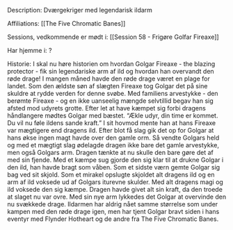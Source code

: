 Description:
Dværgekriger med legendarisk ildarm

Affiliations:
[[The Five Chromatic Banes]]

Sessions, vedkommende er mødt i:
[[Session 58 - Frigøre Golfar Fireaxe]]

Har hjemme i:
?

Historie:
I skal nu høre historien om hvordan Golgar Fireaxe - the blazing protector - fik sin legendariske arm af ild og hvordan han overvandt den røde drage! I mangen måned havde den røde drage været en plage for landet. Som den ældste søn af slægten Fireaxe tog Golgar det på sine skuldre at rydde verden for denne svøbe. Med familiens arvestykke - den berømte Fireaxe - og en ikke uanseelig mængde selvtillid begav han sig afsted mod udyrets grotte. Efter let at have kæmpet sig forbi dragens håndlangere mødtes Golgar med bæstet. “Ækle udyr, din time er kommet. Du vil nu føle ildens sande kraft.” I sit hovmod mente han at hans Fireaxe var mægtigere end dragens ild. Efter blot få slag gik det op for Golgar at hans økse ingen magt havde over den gamle orm. Så vendte Golgars held og med et mægtigt slag ødelagde dragen ikke bare det gamle arvestykke, men også Golgars arm. Dragen tænkte at nu skulle den bare gøre det af med sin fjende. Med et kæmpe sug gjorde den sig klar til at drukne Golgar i den ild, han havde bragt som våben. Som et sidste værn gemte Golgar sig bag ved sit skjold. Som et mirakel opslugte skjoldet alt dragens ild og en arm af ild voksede ud af Golgars iturevne skulder. Med alt dragens magi og ild voksede den sig kæmpe. Dragen havde givet alt sin kraft, da den troede at slaget nu var ovre. Med sin nye arm lykkedes det Golgar at overvinde den nu svækkede drage. Ildarmen har aldrig nået samme størrelse som under kampen med den røde drage igen, men har tjent Golgar bravt siden i hans eventyr med Flynder Hotheart og de andre fra The Five Chromatic Banes.